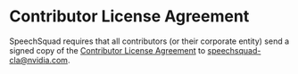 # Contributor License Agreement

SpeechSquad requires that all contributors (or their corporate entity) send
a signed copy of the [Contributor License Agreement](https://github.com/NVIDIA/speechsquad/blob/master/CLA.pdf)
to speechsquad-cla@nvidia.com.